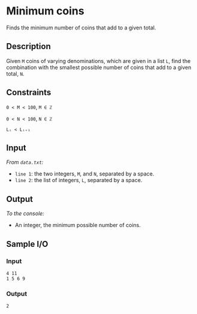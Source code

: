 # Minimum coins
Finds the minimum number of coins that add to a given total.

## Description
Given `M` coins of varying denominations, which are given in a list `L`, find the combination with the smallest possible number of coins that add to a given total, `N`.

## Constraints
`0 < M < 100`, `M ∈ ℤ`

`0 < N < 100`, `N ∈ ℤ`

`Lᵢ < Lᵢ₊₁`

## Input
*From `data.txt`:*
* `line 1`: the two integers, `M`, and `N`, separated by a space.
* `line 2`: the list of integers, `L`, separated by a space.

## Output
*To the console:*
* An integer, the minimum possible number of coins.

## Sample I/O
### Input
```
4 11
1 5 6 9
```

### Output
```
2
```
